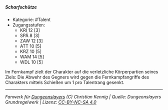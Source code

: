 <!---
Dies ist ein Fanwerk für DUNGEONSLAYERS (C) von Christian Kennig

Quellen:      [Dungeonslayers Grundregelwerk](https://dungeonslayers.net/download/Dungeonslayers4.pdf)
              [Talentbeschreibungen](https://www.f-space.de/ds4/tools-talentcards.html)
License:      [CC-BY-NC-SA 4.0](https://creativecommons.org/licenses/by-nc-sa/4.0/deed.de)
Richtlinien:  [Fanwerkrichtlinien](https://www.dungeonslayers.net/fanwerk-richtlinien/)
Autor:        Zauberlehrling
-->

  
##### Scharfschütze  
- Kategorie: #Talent  
- Zugangsstufen:  
  - KRI 12 [3]  
  - SPÄ 8 [3]  
  - ZAW 12 [3]  
  - ATT 10 [5]  
  - KRZ 10 [5]  
  - WAM 14 [5]  
  - WDL 10 [5]  

Im Fernkampf zielt der Charakter auf die verletzliche Körperpartien seines Ziels: Die Abwehr des Gegners wird gegen die Fernkampfangriffe des Charakters mittels Schießen um 1 pro Talentrang gesenkt.


___  
*Fanwerk für [Dungeonslayers](https://www.dungeonslayers.net/) (C) Christian Kennig | Quelle: Dungeonslayers Grundregelwerk | Lizenz: [CC-BY-NC-SA 4.0](https://creativecommons.org/licenses/by-nc-sa/4.0/deed.de)*  